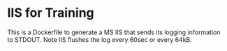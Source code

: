 # IIS for Training
This is a Dockerfile to generate a MS IIS that sends its logging information to STDOUT. Note IIS flushes the log every 60sec or every 64kB.
